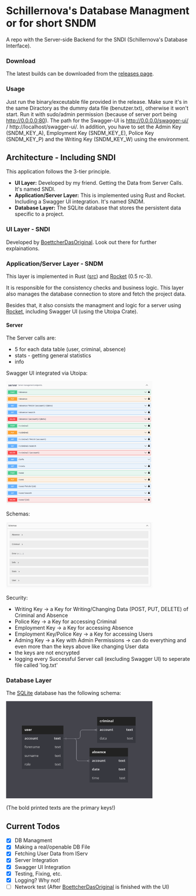 # Schillernova's Database Managment or for short SNDM

A repo with the Server-side Backend for the SNDI (Schillernova's Database Interface).

### Download

The latest builds can be downloaded from the [releases page](https://github.com/nwrenger/sndm/releases).

### Usage

Just run the binary/exceutable file provided in the release. Make sure it's in the same Diractory as the dummy data file (benutzer.txt), otherwise it won't start. Run it with sudo/admin permission (because of server port being http://0.0.0.0:80). The path for the Swagger-UI is http://0.0.0.0/swagger-ui/ / http://localhost/swagger-ui/. In addition, you have to set the Admin Key (SNDM_KEY_A), Employment Key (SNDM_KEY_E), Police Key (SNDM_KEY_P) and the Writing Key (SNDM_KEY_W) using the environment.

## Architecture - Including SNDI

This application follows the 3-tier principle.
* **UI Layer:** Developed by my friend. Getting the Data from Server Calls. It's named SNDI.
* **Application/Server Layer:** This is implemented using Rust and Rocket. Including a Swagger UI integration. It's named SNDM.
* **Database Layer:** The SQLite database that stores the persistent data specific to a project.

### UI Layer - SNDI

Developed by [BoettcherDasOriginal](https://github.com/BoettcherDasOriginal). Look out there for further explainations.

### Application/Server Layer - SNDM

This layer is implemented in Rust ([src](src)) and [Rocket](https://rocket.rs) (0.5 rc-3).

It is responsible for the consistency checks and business logic.
This layer also manages the database connection to store and fetch the project data.

Besides that, it also consists the managment and logic for a server using [Rocket](https://rocket.rs), including Swagger UI (using the Utoipa Crate).

#### Server

The Server calls are:

- 5 for each data table (user, criminal, absence)
- stats - getting general statistics
- info

Swagger UI integrated via Utoipa:

<img src="images/server_routes.png" alt="Database Schema" width=400 />

Schemas:

<img src="images/schemas.png" alt="Database Schema" width=400 />

Security:

- Writing Key -> a Key for Writing/Changing Data (POST, PUT, DELETE) of Criminal and Absence
- Police Key -> a Key for accessing Criminal
- Employment Key -> a Key for accessing Absence
- Employment Key/Police Key -> a Key for accessing Users
- Adming Key -> a Key with Admin Permissions -> can do everything and even more than the keys above like changing User data
- the keys are not encrypted
- logging every Successful Server call (excluding Swagger UI) to seperate file called 'log.txt'

### Database Layer

The [SQLite](https://sqlite.org/index.html) database has the following schema:

<img src="images/sqlite_dia.png" alt="Database Schema" width=400 />

(The bold printed texts are the primary keys!)

## Current Todos

- [x] DB Managment
- [x] Making a real/openable DB File
- [x] Fetching User Data from IServ
- [x] Server Integration
- [x] Swagger UI Integration
- [x] Testing, Fixing, etc.
- [x] Logging? Why not!
- [ ] Network test (After [BoettcherDasOriginal](https://github.com/BoettcherDasOriginal) is finished with the UI)
